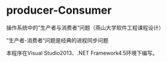 # producer-Consumer
操作系统中的”生产者与消费者“问题（燕山大学软件工程课程设计）

”生产者-消费者“问题是经典的进程同步问题

本程序在Visual Studio2013、.NET Framework4.5环境下编写。
